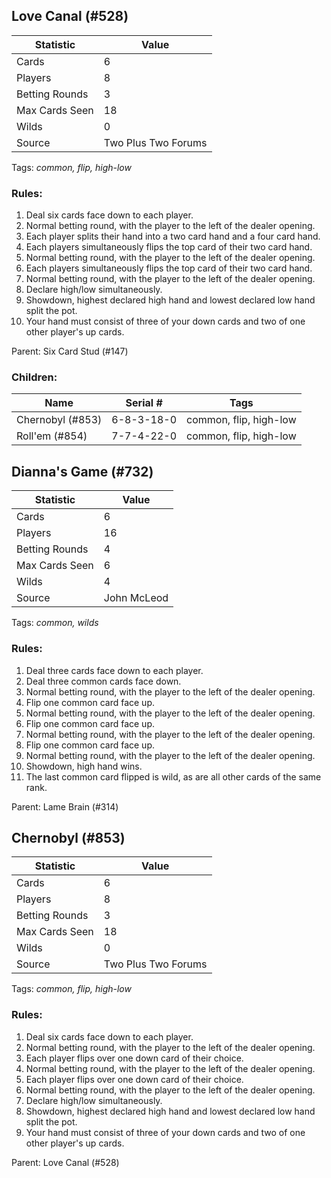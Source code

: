 ## Love Canal (#528)

|Statistic|Value|
|---------|-----|
|Cards|6|
|Players|8|
|Betting Rounds|3|
|Max Cards Seen|18|
|Wilds|0|
|Source|Two Plus Two Forums|
Tags: *common, flip, high-low*
### Rules:
1. Deal six cards face down to each player.
2. Normal betting round, with the player to the left of the dealer opening.
3. Each player splits their hand into a two card hand and a four card hand.
4. Each players simultaneously flips the top card of their two card hand.
5. Normal betting round, with the player to the left of the dealer opening.
6. Each players simultaneously flips the top card of their two card hand.
7. Normal betting round, with the player to the left of the dealer opening.
8. Declare high/low simultaneously.
9. Showdown, highest declared high hand and lowest declared low hand split the pot.
10. Your hand must consist of three of your down cards and two of one other player's up cards.

Parent: Six Card Stud (#147)
### Children:

|Name|Serial #|Tags|
|----|--------|----|
|Chernobyl (#853)|6-8-3-18-0|common, flip, high-low
|Roll'em (#854)|7-7-4-22-0|common, flip, high-low


## Dianna's Game (#732)

|Statistic|Value|
|---------|-----|
|Cards|6|
|Players|16|
|Betting Rounds|4|
|Max Cards Seen|6|
|Wilds|4|
|Source|John McLeod|
Tags: *common, wilds*
### Rules:
1. Deal three cards face down to each player.
2. Deal three common cards face down.
3. Normal betting round, with the player to the left of the dealer opening.
4. Flip one common card face up.
5. Normal betting round, with the player to the left of the dealer opening.
6. Flip one common card face up.
7. Normal betting round, with the player to the left of the dealer opening.
8. Flip one common card face up.
9. Normal betting round, with the player to the left of the dealer opening.
10. Showdown, high hand wins.
11. The last common card flipped is wild, as are all other cards of the same rank.

Parent: Lame Brain (#314)


## Chernobyl (#853)

|Statistic|Value|
|---------|-----|
|Cards|6|
|Players|8|
|Betting Rounds|3|
|Max Cards Seen|18|
|Wilds|0|
|Source|Two Plus Two Forums|
Tags: *common, flip, high-low*
### Rules:
1. Deal six cards face down to each player.
2. Normal betting round, with the player to the left of the dealer opening.
3. Each player flips over one down card of their choice.
4. Normal betting round, with the player to the left of the dealer opening.
5. Each player flips over one down card of their choice.
6. Normal betting round, with the player to the left of the dealer opening.
7. Declare high/low simultaneously.
8. Showdown, highest declared high hand and lowest declared low hand split the pot.
9. Your hand must consist of three of your down cards and two of one other player's up cards.

Parent: Love Canal (#528)


